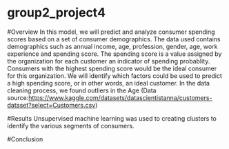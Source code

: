 # group2_project4
#Overview
In this model, we will predict and analyze consumer spending scores based on a set of consumer demographics. The data used contains demographics such as annual income, age, profession, gender, age, work experience and spending score. The spending score is a value assigned by the organization for each customer an indicator of spending probablity. Consumers with the highest spending score would be the ideal consumer for this organization. We will identify which factors could be used to predict a high spending score, or in other words, an ideal customer. In the data cleaning process, we found outliers in the Age  (Data source:https://www.kaggle.com/datasets/datascientistanna/customers-dataset?select=Customers.csv)

#Results
Unsupervised machine learning was used to creating clusters to identify the various segments of consumers.

#Conclusion
